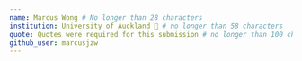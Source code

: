 ```yaml
---
name: Marcus Wong # No longer than 28 characters
institution: University of Auckland 🚩 # no longer than 58 characters
quote: Quotes were required for this submission # no longer than 100 characters, avoid using quotes(") to guarantee the format remains the same.
github_user: marcusjzw
---
```

